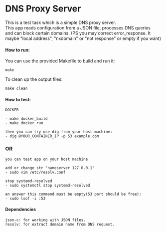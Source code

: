 # DNS Proxy Server

This is a test task which is a simple DNS proxy server. </br>
This app reads configuration from a JSON file, processes DNS queries </br>
and can block certain domains.
(PS you may correct error_response. It maybe "local address", "nxdomain" or "not response" or empty if you want)

#### How to run:

You can use the provided Makefile to build and run it:

    make

To clean up the output files:

    make clean

#### How to test:
    DOCKER

    - make docker_build
    - make docker_run

    then you can try use dig from your host machine:
    - dig @YOUR_CONTAINER_IP -p 53 example.com


### OR

    you can test app on your host machine

    add or change str "nameserver 127.0.0.1"
    - sudo vim /etc/resolv.conf

    stop systemd-resolved
    - sudo systemctl stop systemd-resolved

    an answer this command must be empty(53 port should be free):
    - sudo lsof -i :53


#### Dependencies

    json-c: for working with JSON files.
    resolv: for extract domain name from DNS request.
